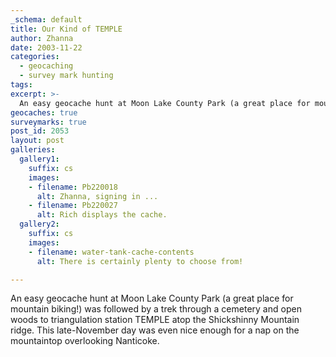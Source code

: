 ```yaml
---
_schema: default
title: Our Kind of TEMPLE
author: Zhanna
date: 2003-11-22
categories:
  - geocaching
  - survey mark hunting
tags:
excerpt: >- 
  An easy geocache hunt at Moon Lake County Park (a great place for mountain biking!) was followed by a trek through a cemetery and open woods to triangulation station TEMPLE atop the Shickshinny Mountain ridge. 
geocaches: true
surveymarks: true
post_id: 2053
layout: post
galleries:
  gallery1:
    suffix: cs
    images:
    - filename: Pb220018
      alt: Zhanna, signing in ...
    - filename: Pb220027
      alt: Rich displays the cache.
  gallery2:
    suffix: cs
    images:
    - filename: water-tank-cache-contents
      alt: There is certainly plenty to choose from!

---
```


An easy geocache hunt at Moon Lake County Park (a great place for mountain biking!) was followed by a trek through a cemetery and open woods to triangulation station TEMPLE atop the Shickshinny Mountain ridge. This late-November day was even nice enough for a nap on the mountaintop overlooking Nanticoke.
